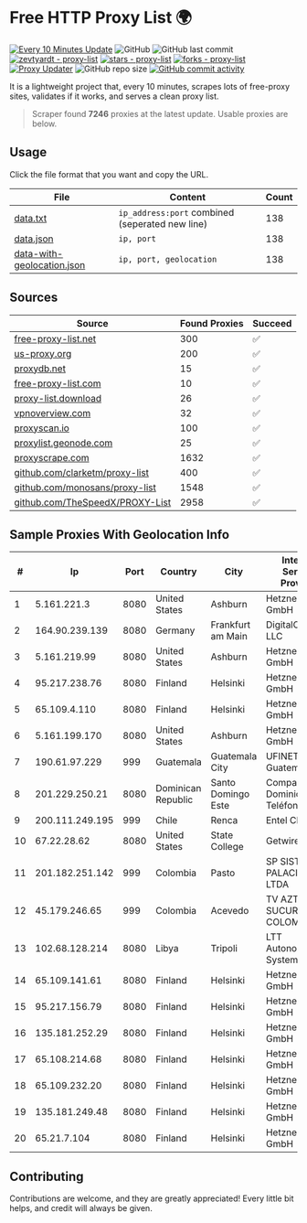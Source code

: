 
# Free HTTP Proxy List 🌍

[![Every 10 Minutes Update](https://github.com/mertguvencli/http-proxy-list/actions/workflows/main.yml/badge.svg?branch=main)](https://github.com/mertguvencli/http-proxy-list/actions/workflows/main.yml)
![GitHub](https://img.shields.io/github/license/mertguvencli/http-proxy-list)
![GitHub last commit](https://img.shields.io/github/last-commit/mertguvencli/http-proxy-list)
[![zevtyardt - proxy-list](https://img.shields.io/static/v1?label=zevtyardt&message=proxy-list&color=blue&logo=github)](https://github.com/zevtyardt/proxy-list "Go to GitHub repo")
[![stars - proxy-list](https://img.shields.io/github/stars/zevtyardt/proxy-list?style=social)](https://github.com/zevtyardt/proxy-list)
[![forks - proxy-list](https://img.shields.io/github/forks/zevtyardt/proxy-list?style=social)](https://github.com/zevtyardt/proxy-list)
[![Proxy Updater](https://github.com/zevtyardt/proxy-list/workflows/Proxy%20Updater/badge.svg)](https://github.com/zevtyardt/proxy-list/actions?query=workflow:"Proxy+Updater")
![GitHub repo size](https://img.shields.io/github/repo-size/zevtyardt/proxy-list)
[![GitHub commit activity](https://img.shields.io/github/commit-activity/m/zevtyardt/proxy-list?logo=commits)](https://github.com/zevtyardt/proxy-list/commits/main)

It is a lightweight project that, every 10 minutes, scrapes lots of free-proxy sites, validates if it works, and serves a clean proxy list.

> Scraper found **7246** proxies at the latest update. Usable proxies are below.

## Usage

Click the file format that you want and copy the URL.

|File|Content|Count|
|----|-------|-----|
|[data.txt](https://raw.githubusercontent.com/mertguvencli/http-proxy-list/main/proxy-list/data.txt)|`ip_address:port` combined (seperated new line)|138|
|[data.json](https://raw.githubusercontent.com/mertguvencli/http-proxy-list/main/proxy-list/data.json)|`ip, port`|138|
|[data-with-geolocation.json](https://raw.githubusercontent.com/mertguvencli/http-proxy-list/main/proxy-list/data-with-geolocation.json)|`ip, port, geolocation`|138|

## Sources

|Source|Found Proxies|Succeed|
|------|-------------|-------|
|[free-proxy-list.net](https://free-proxy-list.net)|300|✅|
|[us-proxy.org](https://www.us-proxy.org)|200|✅|
|[proxydb.net](http://proxydb.net)|15|✅|
|[free-proxy-list.com](https://free-proxy-list.com/?page=&port=&type%5B%5D=http&type%5B%5D=https&up_time=0&search=Search)|10|✅|
|[proxy-list.download](https://www.proxy-list.download/HTTP)|26|✅|
|[vpnoverview.com](https://vpnoverview.com/privacy/anonymous-browsing/free-proxy-servers)|32|✅|
|[proxyscan.io](https://www.proxyscan.io)|100|✅|
|[proxylist.geonode.com](https://proxylist.geonode.com/api/proxy-list?limit=300&page=1&sort_by=lastChecked&sort_type=desc&protocols=http,https)|25|✅|
|[proxyscrape.com](https://api.proxyscrape.com/v2/?request=displayproxies&protocol=http&timeout=10000&country=all&ssl=all&anonymity=all)|1632|✅|
|[github.com/clarketm/proxy-list](https://raw.githubusercontent.com/clarketm/proxy-list/master/proxy-list-raw.txt)|400|✅|
|[github.com/monosans/proxy-list](https://raw.githubusercontent.com/monosans/proxy-list/main/proxies/http.txt)|1548|✅|
|[github.com/TheSpeedX/PROXY-List](https://raw.githubusercontent.com/TheSpeedX/PROXY-List/master/http.txt)|2958|✅|


## Sample Proxies With Geolocation Info

|#|Ip|Port|Country|City|Internet Service Provider|
|-|--|----|-------|----|-------------------------|
|1|5.161.221.3|8080|United States|Ashburn|Hetzner Online GmbH|
|2|164.90.239.139|8080|Germany|Frankfurt am Main|DigitalOcean, LLC|
|3|5.161.219.99|8080|United States|Ashburn|Hetzner Online GmbH|
|4|95.217.238.76|8080|Finland|Helsinki|Hetzner Online GmbH|
|5|65.109.4.110|8080|Finland|Helsinki|Hetzner Online GmbH|
|6|5.161.199.170|8080|United States|Ashburn|Hetzner Online GmbH|
|7|190.61.97.229|999|Guatemala|Guatemala City|UFINET Guatemala S. A|
|8|201.229.250.21|8080|Dominican Republic|Santo Domingo Este|Compañía Dominicana de Teléfonos S. A.|
|9|200.111.249.195|999|Chile|Renca|Entel Chile S.A.|
|10|67.22.28.62|8080|United States|State College|Getwireless.net|
|11|201.182.251.142|999|Colombia|Pasto|SP SISTEMAS PALACIOS LTDA|
|12|45.179.246.65|999|Colombia|Acevedo|TV AZTECA SUCURSAL COLOMBIA|
|13|102.68.128.214|8080|Libya|Tripoli|LTT Autonomous System|
|14|65.109.141.61|8080|Finland|Helsinki|Hetzner Online GmbH|
|15|95.217.156.79|8080|Finland|Helsinki|Hetzner Online GmbH|
|16|135.181.252.29|8080|Finland|Helsinki|Hetzner Online GmbH|
|17|65.108.214.68|8080|Finland|Helsinki|Hetzner Online GmbH|
|18|65.109.232.20|8080|Finland|Helsinki|Hetzner Online GmbH|
|19|135.181.249.48|8080|Finland|Helsinki|Hetzner Online GmbH|
|20|65.21.7.104|8080|Finland|Helsinki|Hetzner Online GmbH|



## Contributing

Contributions are welcome, and they are greatly appreciated! Every
little bit helps, and credit will always be given.

